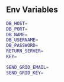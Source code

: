  ## Env Variables

```bash
DB_HOST=
DB_PORT=
DB_NAME=
DB_USERNAME=
DB_PASSWORD=
RETURN_SERVER=
KEY=

SEND_GRID_EMAIL=
SEND_GRID_KEY=

```
